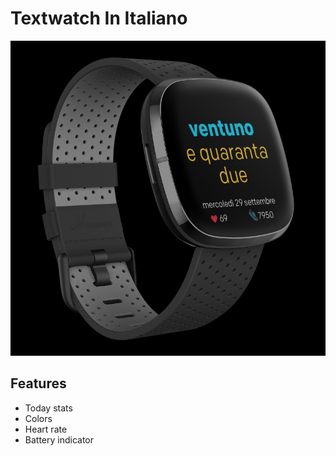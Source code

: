 # Textwatch In Italiano

![example image](78007out-1-800x800.png)

## Features
+ Today stats
+ Colors
+ Heart rate
+ Battery indicator